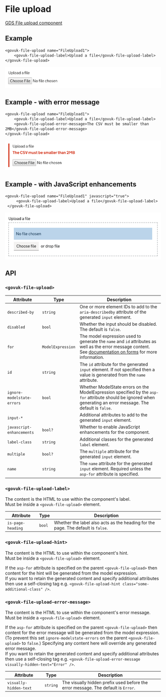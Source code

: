 # File upload

[GDS File upload component](https://design-system.service.gov.uk/components/file-upload/)

## Example

```razor
<govuk-file-upload name="FileUpload1">
    <govuk-file-upload-label>Upload a file</govuk-file-upload-label>
</govuk-file-upload>
```

![File upload](../images/file-upload.png)

## Example - with error message

```razor
<govuk-file-upload name="FileUpload1">
    <govuk-file-upload-label>Upload a file</govuk-file-upload-label>
    <govuk-file-upload-error-message>The CSV must be smaller than 2MB</govuk-file-upload-error-message>
</govuk-file-upload>
```

![File upload](../images/file-upload-with-errors.png)

## Example - with JavaScript enhancements

```razor
<govuk-file-upload name="FileUpload1" javascript="true">
     <govuk-file-upload-label>Upload a file</govuk-file-upload-label>
 </govuk-file-upload>
```

![File upload](../images/file-upload-with-javascript.png)


## API

### `<govuk-file-upload>`

| Attribute                  | Type              | Description                                                                                                                                                             |
|----------------------------|-------------------|-------------------------------------------------------------------------------------------------------------------------------------------------------------------------|
| `described-by`             | `string`          | One or more element IDs to add to the `aria-describedby` attribute of the generated `input` element.                                                                    |
| `disabled`                 | `bool`            | Whether the input should be disabled. The default is `false`.                                                                                                           |
| `for`                      | `ModelExpression` | The model expression used to generate the `name` and `id` attributes as well as the error message content. See [documentation on forms](forms.md) for more information. |
| `id`                       | `string`          | The `id` attribute for the generated `input` element. If not specified then a value is generated from the `name` attribute.                                             |
| `ignore-modelstate-errors` | `bool`            | Whether ModelState errors on the ModelExpression specified by the `asp-for` attribute should be ignored when generating an error message. The default is `false`.       |
| `input-*`                  |                   | Additional attributes to add to the generated `input` element.                                                                                                          |
| `javascript-enhancements`  | `bool?`           |  Whether to enable JavaScript enhancements for the component.                                                                                                           |
| `label-class`              | `string`          | Additional classes for the generated `label` element.                                                                                                                   |
| `multiple`                 | `bool?`           | The `multiple` attribute for the generated `input` element.                                                                                                             |
| `name`                     | `string`          | The `name` attribute for the generated `input` element. Required unless the `asp-for` attribute is specified.                                                           |

### `<govuk-file-upload-label>`

The content is the HTML to use within the component's label.\
Must be inside a `<govuk-file-upload>` element.

| Attribute          | Type   | Description                                                                      |
|--------------------|--------|----------------------------------------------------------------------------------|
| `is-page-heading`  | `bool` | Whether the label also acts as the heading for the page. The default is `false`. |

### `<govuk-file-upload-hint>`

The content is the HTML to use within the component's hint.\
Must be inside a `<govuk-file-upload>` element.

If the `asp-for` attribute is specified on the parent `<govuk-file-upload>` then content for the hint will be generated from the model expression.\
If you want to retain the generated content and specify additional attributes then use a self-closing tag e.g.
`<govuk-file-upload-hint class="some-additional-class" />`.

### `<govuk-file-upload-error-message>`

The content is the HTML to use within the component's error message.\
Must be inside a `<govuk-file-upload>` element.

If the `asp-for` attribute is specified on the parent `<govuk-file-upload>` then content for the error message will be generated from the model expression.
(To prevent this set `ignore-modelstate-errors` on the parent `<govuk-file-upload>` to `false`.) Specifying any content here will override any generated error message.\
If you want to retain the generated content and specify additional attributes then use a self-closing tag e.g.
`<govuk-file-upload-error-message visually-hidden-text="Error" />`.

| Attribute              | Type     | Description                                                                       |
|------------------------|----------|-----------------------------------------------------------------------------------|
| `visually-hidden-text` | `string` | The visually hidden prefix used before the error message. The default is `Error`. |
